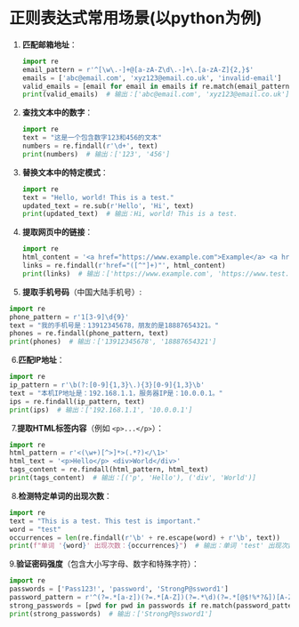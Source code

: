 # 正则表达式常用场景(以python为例)

1. **匹配邮箱地址**：

   ```python
   import re
   email_pattern = r'^[\w\.-]+@[a-zA-Z\d\.-]+\.[a-zA-Z]{2,}$'
   emails = ['abc@email.com', 'xyz123@email.co.uk', 'invalid-email']
   valid_emails = [email for email in emails if re.match(email_pattern, email)]
   print(valid_emails)  # 输出：['abc@email.com', 'xyz123@email.co.uk']
   ```

2. **查找文本中的数字**：

   ```python
   import re
   text = "这是一个包含数字123和456的文本"
   numbers = re.findall(r'\d+', text)
   print(numbers)  # 输出：['123', '456']
   ```

3. **替换文本中的特定模式**：

   ```python
   import re
   text = "Hello, world! This is a test."
   updated_text = re.sub(r'Hello', 'Hi', text)
   print(updated_text)  # 输出：Hi, world! This is a test.
   ```

4. **提取网页中的链接**：

   ```python
   import re
   html_content = '<a href="https://www.example.com">Example</a> <a href="https://www.test.com">Test</a>'
   links = re.findall(r'href="([^"]+)"', html_content)
   print(links)  # 输出：['https://www.example.com', 'https://www.test.com']
   ```

5. **提取手机号码**（中国大陆手机号）:

```python
import re
phone_pattern = r'1[3-9]\d{9}'
text = "我的手机号是：13912345678，朋友的是18887654321。"
phones = re.findall(phone_pattern, text)
print(phones)  # 输出：['13912345678', '18887654321']
```

​	6.**匹配IP地址**：

```python
import re
ip_pattern = r'\b(?:[0-9]{1,3}\.){3}[0-9]{1,3}\b'
text = "本机IP地址是：192.168.1.1，服务器IP是：10.0.0.1。"
ips = re.findall(ip_pattern, text)
print(ips)  # 输出：['192.168.1.1', '10.0.0.1']
```

​	7.**提取HTML标签内容**（例如 `<p>...</p>`）：

```python
import re
html_pattern = r'<(\w+)[^>]*>(.*?)</\1>'
html_text = '<p>Hello</p> <div>World</div>'
tags_content = re.findall(html_pattern, html_text)
print(tags_content)  # 输出：[('p', 'Hello'), ('div', 'World')]
```

​	8.**检测特定单词的出现次数**：

```python
import re
text = "This is a test. This test is important."
word = "test"
occurrences = len(re.findall(r'\b' + re.escape(word) + r'\b', text))
print(f"单词 '{word}' 出现次数：{occurrences}")  # 输出：单词 'test' 出现次数：2
```

​	9.**验证密码强度**（包含大小写字母、数字和特殊字符）：

```python
import re
passwords = ['Pass123!', 'password', 'StrongP@ssword1']
password_pattern = r'^(?=.*[a-z])(?=.*[A-Z])(?=.*\d)(?=.*[@$!%*?&])[A-Za-z\d@$!%*?&]{8,}$'
strong_passwords = [pwd for pwd in passwords if re.match(password_pattern, pwd)]
print(strong_passwords)  # 输出：['StrongP@ssword1']
```